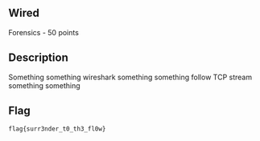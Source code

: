 ## Wired
Forensics - 50 points

Description
------------
Something something wireshark something something follow TCP stream something something

Flag
------------

`flag{surr3nder_t0_th3_fl0w}`
